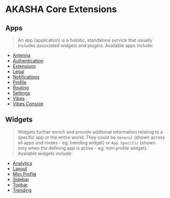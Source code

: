 # AKASHA Core Extensions

## Apps
> An app (application) is a holistic, standalone service that usually includes associated widgets and plugins. Available apps include:

- [Antenna](./apps/antenna/README.md)
- [Authentication](./apps/auth-app/README.md)
- [Extensions](./apps/extensions/README.md)
- [Legal](./apps/legal/README.md)
- [Notifications](./apps/notifications/README.md)
- [Profile](./apps/profile/README.md)
- [Routing](./apps/routing/README.md)
- [Settings](./apps/settings/README.md)
- [Vibes](./apps/vibes/README.md)
- [Vibes Console](./apps/vibes-console/README.md)

## Widgets

> Widgets further enrich and provide additonal information relating to a specific app or the entire world. They could be
`General` (shown across all apps and routes - eg: trending widget) or `App Specific` (shown only when the defining app
> is active - eg: mini profile widget). Available widgets include:

- [Analytics](./widgets/analytics/README.md)
- [Layout](./widgets/layout/README.md)
- [Mini Profile](./widgets/mini-profile/README.md)
- [Sidebar](./widgets/sidebar/README.md)
- [Topbar](./widgets/top-bar/README.md)
- [Trending](./widgets/trending/README.md)

